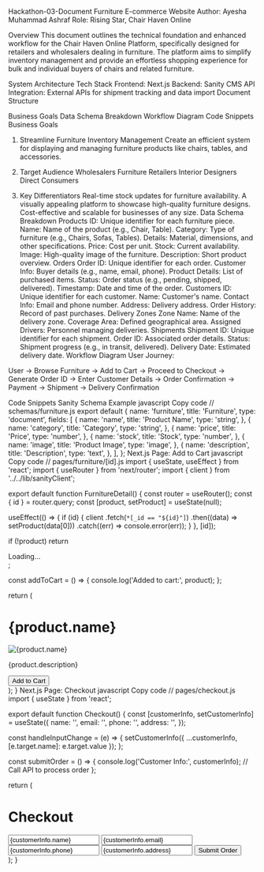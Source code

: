 
Hackathon-03-Document
Furniture E-commerce Website
Author: Ayesha Muhammad Ashraf
Role: Rising Star, Chair Haven Online

Overview
This document outlines the technical foundation and enhanced workflow for the Chair Haven Online Platform, specifically designed for retailers and wholesalers dealing in furniture. The platform aims to simplify inventory management and provide an effortless shopping experience for bulk and individual buyers of chairs and related furniture.

System Architecture
Tech Stack
Frontend: Next.js
Backend: Sanity CMS
API Integration: External APIs for shipment tracking and data import
Document Structure

Business Goals
Data Schema Breakdown
Workflow Diagram
Code Snippets
Business Goals
1. Streamline Furniture Inventory Management
Create an efficient system for displaying and managing furniture products like chairs, tables, and accessories.

2. Target Audience
Wholesalers
Furniture Retailers
Interior Designers
Direct Consumers
3. Key Differentiators
Real-time stock updates for furniture availability.
A visually appealing platform to showcase high-quality furniture designs.
Cost-effective and scalable for businesses of any size.
Data Schema Breakdown
Products
ID: Unique identifier for each furniture piece.
Name: Name of the product (e.g., Chair, Table).
Category: Type of furniture (e.g., Chairs, Sofas, Tables).
Details: Material, dimensions, and other specifications.
Price: Cost per unit.
Stock: Current availability.
Image: High-quality image of the furniture.
Description: Short product overview.
Orders
Order ID: Unique identifier for each order.
Customer Info: Buyer details (e.g., name, email, phone).
Product Details: List of purchased items.
Status: Order status (e.g., pending, shipped, delivered).
Timestamp: Date and time of the order.
Customers
ID: Unique identifier for each customer.
Name: Customer's name.
Contact Info: Email and phone number.
Address: Delivery address.
Order History: Record of past purchases.
Delivery Zones
Zone Name: Name of the delivery zone.
Coverage Area: Defined geographical area.
Assigned Drivers: Personnel managing deliveries.
Shipments
Shipment ID: Unique identifier for each shipment.
Order ID: Associated order details.
Status: Shipment progress (e.g., in transit, delivered).
Delivery Date: Estimated delivery date.
Workflow Diagram
User Journey:

User → Browse Furniture → Add to Cart → Proceed to Checkout → Generate Order ID → Enter Customer Details → Order Confirmation → Payment → Shipment → Delivery Confirmation

Code Snippets
Sanity Schema Example
javascript
Copy code
// schemas/furniture.js
export default {
  name: 'furniture',
  title: 'Furniture',
  type: 'document',
  fields: [
    {
      name: 'name',
      title: 'Product Name',
      type: 'string',
    },
    {
      name: 'category',
      title: 'Category',
      type: 'string',
    },
    {
      name: 'price',
      title: 'Price',
      type: 'number',
    },
    {
      name: 'stock',
      title: 'Stock',
      type: 'number',
    },
    {
      name: 'image',
      title: 'Product Image',
      type: 'image',
    },
    {
      name: 'description',
      title: 'Description',
      type: 'text',
    },
  ],
};
Next.js Page: Add to Cart
javascript
Copy code
// pages/furniture/[id].js
import { useState, useEffect } from 'react';
import { useRouter } from 'next/router';
import { client } from '../../lib/sanityClient';

export default function FurnitureDetail() {
  const router = useRouter();
  const { id } = router.query;
  const [product, setProduct] = useState(null);

  useEffect(() => {
    if (id) {
      client
        .fetch(`*[_id == "${id}"]`)
        .then((data) => setProduct(data[0]))
        .catch((err) => console.error(err));
    }
  }, [id]);

  if (!product) return <div>Loading...</div>;

  const addToCart = () => {
    console.log('Added to cart:', product);
  };

  return (
    <div>
      <h1>{product.name}</h1>
      <img src={product.image.asset.url} alt={product.name} />
      <p>{product.description}</p>
      <button onClick={addToCart}>Add to Cart</button>
    </div>
  );
}
Next.js Page: Checkout
javascript
Copy code
// pages/checkout.js
import { useState } from 'react';

export default function Checkout() {
  const [customerInfo, setCustomerInfo] = useState({
    name: '',
    email: '',
    phone: '',
    address: '',
  });

  const handleInputChange = (e) => {
    setCustomerInfo({ ...customerInfo, [e.target.name]: e.target.value });
  };

  const submitOrder = () => {
    console.log('Customer Info:', customerInfo);
    // Call API to process order
  };

  return (
    <div>
      <h1>Checkout</h1>
      <input
        type="text"
        name="name"
        placeholder="Name"
        value={customerInfo.name}
        onChange={handleInputChange}
      />
      <input
        type="email"
        name="email"
        placeholder="Email"
        value={customerInfo.email}
        onChange={handleInputChange}
      />
      <input
        type="text"
        name="phone"
        placeholder="Phone"
        value={customerInfo.phone}
        onChange={handleInputChange}
      />
      <input
        type="text"
        name="address"
        placeholder="Address"
        value={customerInfo.address}
        onChange={handleInputChange}
      />
      <button onClick={submitOrder}>Submit Order</button>
    </div>
  );
}









